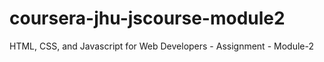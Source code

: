 # coursera-jhu-jscourse-module2
HTML, CSS, and Javascript for Web Developers - Assignment - Module-2
